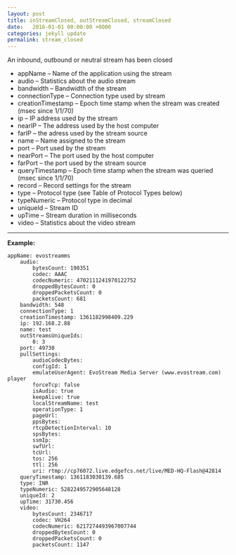 ```yaml
---
layout: post
title: inStreamClosed, outStreamClosed, streamClosed
date:   2016-01-01 00:00:00 +0000
categories: jekyll update
permalink: stream_closed
---
```


An inbound, outbound or neutral stream has been closed

- appName – Name of the application using the stream
- audio – Statistics about the audio stream
- bandwidth – Bandwidth of the stream
- connectionType – Connection type used by stream
- creationTimestamp – Epoch time stamp when the stream was created (msec since 1/1/70)
- ip – IP address used by the stream
- nearIP – The address used by the host computer
- farIP – the adress used by the stream source
- name – Name assigned to the stream
- port – Port used by the stream
- nearPort – The port used by the host computer
- farPort – the port used by the stream source
- queryTimestamp – Epoch time stamp when the stream was queried (msec since 1/1/70)
- record – Record settings for the stream
- type – Protocol type (see Table of Protocol Types below)
- typeNumeric – Protocol type in decimal
- uniqueId – Stream ID
- upTime – Stream duration in milliseconds
- video – Statistics about the video stream

------

**Example:**                 

``` 
appName: evostreamms
	audio:
		bytesCount: 190351
		codec: AAAC
		codecNumeric: 4702111241970122752
		droppedBytesCount: 0
		droppedPacketsCount: 0
		packetsCount: 681
	bandwidth: 548
	connectionType: 1
	creationTimestamp: 1361182998409.229
	ip: 192.168.2.88
	name: test
	outStreamsUniqueIds:
		0: 3
	port: 49730
	pullSettings:
		audioCodecBytes: 
		configId: 1
		emulateUserAgent: EvoStream Media Server (www.evostream.com) player
		forceTcp: false
		isAudio: true
		keepAlive: true
		localStreamName: test
		operationType: 1
		pageUrl: 
		ppsBytes: 
		rtcpDetectionInterval: 10
		spsBytes: 
		ssmIp: 
		swfUrl: 
		tcUrl: 
		tos: 256
		ttl: 256
		uri: rtmp://cp76072.live.edgefcs.net/live/MED-HQ-Flash@42814
	queryTimestamp: 1361183030139.685
	type: INR
	typeNumeric: 5282249572905648128
	uniqueId: 2
	upTime: 31730.456
	video:
		bytesCount: 2346717
		codec: VH264
		codecNumeric: 6217274493967007744
		droppedBytesCount: 0
		droppedPacketsCount: 0
		packetsCount: 1147
```
